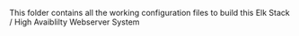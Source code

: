 This folder contains all the working configuration files to build this Elk Stack / High Avaiblilty Webserver System
